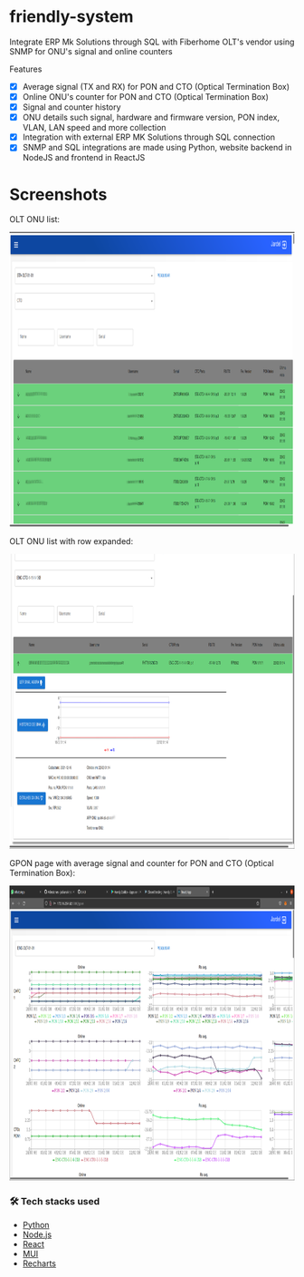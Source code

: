 # friendly-system
<p>Integrate ERP Mk Solutions through SQL with Fiberhome OLT's vendor using SNMP for ONU's signal and online counters</p>
<p>Features</p>

- [x] Average signal (TX and RX) for PON and CTO (Optical Termination Box)
- [x] Online ONU's counter for PON and CTO (Optical Termination Box)
- [x] Signal and counter history
- [x] ONU details such signal, hardware and firmware version, PON index, VLAN, LAN speed and more collection
- [x] Integration with external ERP MK Solutions through SQL connection
- [x] SNMP and SQL integrations are made using Python, website backend in NodeJS and frontend in ReactJS

<h1>Screenshots</h1>

<p>OLT ONU list:</p>
<img src="https://github.com/jackanakin/friendly-system/blob/main/screenshots/ftth_table.png" 
data-canonical-src="https://github.com/jackanakin/friendly-system/blob/main/screenshots/ftth_table.png" width="860" height="520" />


<p>OLT ONU list with row expanded:</p>
<img src="https://github.com/jackanakin/friendly-system/blob/main/screenshots/ftth_row.png" 
data-canonical-src="https://github.com/jackanakin/friendly-system/blob/main/screenshots/ftth_row.png" width="860" height="520" />


<p>GPON page with average signal and counter for PON and CTO (Optical Termination Box):</p>
<img src="https://github.com/jackanakin/friendly-system/blob/main/screenshots/gpon.png" 
data-canonical-src="https://github.com/jackanakin/friendly-system/blob/main/screenshots/gpon.png" width="860" height="520" />

### 🛠 Tech stacks used
- [Python](https://www.python.org/)
- [Node.js](https://nodejs.org/en/)
- [React](https://reactjs.org/)
- [MUI](https://mui.com/)
- [Recharts](https://recharts.org/en-US/)
